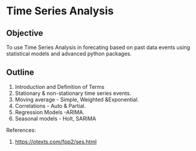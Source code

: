 # Time Series Analysis

## Objective
To use Time Series Analysis in forecating based on past data events using statistical models and advanced python packages.

## Outline
1. Introduction and Definition of Terms
2. Stationary & non-stationary time series events.
3. Moving average - Simple, Weighted &Exponential.
4. Correlations - Auto & Partial.
5. Regression Models -ARIMA.
6. Seasonal models - Holt, SARIMA
   

References:<br>
1. https://otexts.com/fpp2/ses.html

